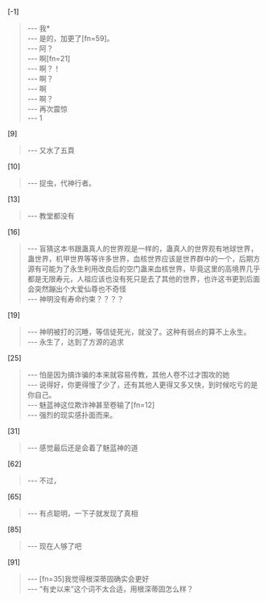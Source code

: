
[-1] 
>--- 我*<br>
>--- 是的，加更了[fn=59]。<br>
>--- 阿？<br>
>--- 啊[fn=21]<br>
>--- 啊？！<br>
>--- 啊？<br>
>--- 啊<br>
>--- 啊？<br>
>--- 再次震惊<br>
>--- 1<br>

[9] 
>--- 又水了五頁<br>

[10] 
>--- 捉虫，代神行者。<br>

[13] 
>--- 教堂都没有<br>

[16] 
>--- 盲猜这本书跟蛊真人的世界观是一样的，蛊真人的世界观有地球世界，蛊世界，机甲世界等等许多世界，血核世界应该是世界群中的一个，后期方源有可能为了永生利用改良后的空门蛊来血核世界，毕竟这里的高境界几乎都是无限寿元，人祖应该也没有死只是去了其他的世界，也许这书更到后面会突然蹦出个大爱仙尊也不奇怪<br>
>--- 神明没有寿命约束？？？？<br>

[19] 
>--- 神明被打的沉睡，等信徒死光，就没了。这种有弱点的算不上永生。<br>
>--- 永生了，达到了方源的追求<br>

[25] 
>--- 怕是因为搞诈骗的本来就容易传教，其他人卷不过才围攻的她<br>
>--- 说得好，你更得慢了少了，还有其他人更得又多又快，到时候吃亏的是你自己。<br>
>--- 魅蓝神这位欺诈神甚至卷输了[fn=12]<br>
>--- 强烈的现实感扑面而来。<br>

[31] 
>--- 感觉最后还是会着了魅蓝神的道<br>

[62] 
>--- 不过，<br>

[65] 
>--- 有点聪明，一下子就发现了真相<br>

[85] 
>--- 现在人够了吧<br>

[91] 
>--- [fn=35]我觉得根深蒂固确实会更好<br>
>--- “有史以来”这个词不太合适，用根深蒂固怎么样？<br>
